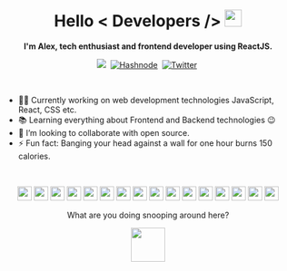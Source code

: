 
  <h1 align="center"> Hello < Developers /> <img src="https://docs.google.com/uc?export=download&id=166Ecq6uBl61U14OUlkHOHIBv2ArKoumJ" alt="" width="30"></h1>

<p align="center"> <b>I'm Alex, tech enthusiast and frontend developer using ReactJS.</b> </p>


<p align="center">
<a href="https://www.linkedin.com/in/!!!/"><img src="https://img.shields.io/badge/LinkedIn-0077B5?style=for-the-badge&logo=linkedin&logoColor=white alt="Linkedin" /></a>&nbsp;
<a href="https://avocadev.hashnode.dev/"><img src="https://img.shields.io/badge/Hashnode-2962FF?style=for-the-badge&logo=hashnode&logoColor=white" alt="Hashnode" /></a>&nbsp;
<a href="https://twitter.com/dev_avocado"><img src="https://img.shields.io/badge/Twitter-1DA1F2?style=for-the-badge&logo=twitter&logoColor=white" alt="Twitter" /></a>&nbsp;
</p>
<br />

 
  <ul>
<li>  👨‍💻 Currently working on web development technologies JavaScript, React, CSS etc.</li>
<li>  📚 Learning everything about Frontend and Backend technologies 😉</li>
<li>  🙋 I’m looking to collaborate with open source.</li>
<li>  ⚡ Fun fact: Banging your head against a wall for one hour burns 150 calories.</li>
  </ul>
 <br />
   
  
<!-- 
<h2 align="center">My favorite projects 💻</h2>
<br />

<p align="center">
  <img width="400" src="https://github.com/YuriDevAT/sos-animals/blob/main/public/thumbnail-sos.png" />
  <img width="400" src="https://github.com/the-collab-lab/tcl-19-smart-shopping-list/blob/main/public/Thumbnail.png" />
 <a href="https://github.com/YuriDevAT/sos-animals">
  <img align="" src="https://github-readme-stats.vercel.app/api/pin/?username=YuriDevAT&repo=sos-animals&theme=tokyonight" />
</a>
  <a href="https://github.com/YuriDevAT/tcl-19-smart-shopping-list">
  <img align="" src="https://github-readme-stats.vercel.app/api/pin/?username=YuriDevAT&repo=tcl-19-smart-shopping-list&theme=tokyonight" />
</a>
  <img width="400" src="https://github.com/YuriDevAT/nikki-my-diary/blob/main/public/thumbnail-nikki.png" />
  <img width="400" src="https://github.com/YuriDevAT/instagram-clone/blob/main/thumbnail-instagram.png" />
  <a href="https://github.com/YuriDevAT/nikki-my-diary">
  <img align="" src="https://github-readme-stats.vercel.app/api/pin/?username=YuriDevAT&repo=nikki-my-diary&theme=tokyonight" />
</a>
<a href="https://github.com/YuriDevAT/instagram-clone">
  <img align="" src="https://github-readme-stats.vercel.app/api/pin/?username=YuriDevAT&repo=instagram-clone&theme=tokyonight" />
</a>
</p>

<br />
 -->
  
<p align="center">
<!-- javascript -->
<img  height='25px' src='https://img.shields.io/badge/JavaScript-323330?style=for-the-badge&amp;logo=javascript&amp;logoColor=F7DF1E' />
<!-- typescript -->
<img  height='25px' src='https://img.shields.io/badge/TypeScript-007ACC?style=for-the-badge&logo=typescript&logoColor=white' />
<!-- react -->
<img  height='25px' src='https://img.shields.io/badge/React-20232A?style=for-the-badge&amp;logo=react&amp;logoColor=61DAFB' />
<!-- redux -->
<img  height='25px' src='https://img.shields.io/badge/Redux-593D88?style=for-the-badge&logo=redux&logoColor=white' />
<!-- react-native -->
<img height='25px' src='https://img.shields.io/badge/React_Native-20232A?style=for-the-badge&logo=react&logoColor=61DAFB' />
<!-- html5 -->
<img  height='25px' src='https://img.shields.io/badge/HTML5-E34F26?style=for-the-badge&amp;logo=html5&amp;logoColor=white' />
<!-- css3 -->
<img  height='25px' src='https://img.shields.io/badge/CSS3-1572B6?style=for-the-badge&amp;logo=css3&amp;logoColor=white' />
 <!-- ssas -->
<img  height='25px' src='https://img.shields.io/badge/Sass-CC6699?style=for-the-badge&logo=sass&logoColor=white' />
 <!-- material-uii -->
<img  height='25px' src='https://img.shields.io/badge/Material--UI-0081CB?style=for-the-badge&logo=material-ui&logoColor=grey' />
<!-- bootstrap -->
<img  height='25px' src='https://img.shields.io/badge/Bootstrap-563D7C?style=for-the-badge&amp;logo=bootstrap&amp;logoColor=white' />
<!-- nodejs -->
<img  height='25px' src='https://img.shields.io/badge/Node.js-339933?style=for-the-badge&amp;logo=nodedotjs&amp;logoColor=white' />
<!-- expressjs -->
<img height='25px' src='https://img.shields.io/badge/Express.js-000000?style=for-the-badge&amp;logo=express&amp;logoColor=white' />
<!-- postgresql -->
<img  height='25px' src='https://img.shields.io/badge/PostgreSQL-316192?style=for-the-badge&amp;logo=postgresql&amp;logoColor=white' />
<!-- mongodb -->
<img height='25px' src='https://img.shields.io/badge/MongoDB-4EA94B?style=for-the-badge&amp;logo=mongodb&amp;logoColor=white' />
<!-- github -->
<img  height='25px' src='https://img.shields.io/badge/GitHub-100000?style=for-the-badge&amp;logo=github&amp;logoColor=white' />
<!-- figma -->
<img height='25px' src='https://img.shields.io/badge/Figma-F24E1E?style=for-the-badge&amp;logo=figma&amp;logoColor=white' />


</p>

  
<p align="center">
  What are you doing snooping around here?
</p>
<p align="center">
  <img src="https://media.giphy.com/media/26AHs3p7U7H5MU2gU/giphy.gif" width="60" height="60">
</p>

